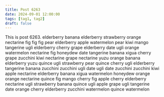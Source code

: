 ```yaml
---
title: Post 6263
date: 2024-09-01 12:00:00
tags: [tag1, tag2]
draft: false
---
```

This is post 6263.
elderberry
banana
elderberry
strawberry
orange
nectarine
fig
fig
fig
pear
elderberry
apple
watermelon
pear
kiwi
mango
tangerine
ugli
elderberry
cherry
grape
elderberry
date
ugli
orange
watermelon
nectarine
fig
honeydew
date
tangerine
banana
xigua
cherry
grape
zucchini
kiwi
nectarine
grape
nectarine
yuzu
orange
banana
elderberry
yuzu
quince
ugli
strawberry
pear
quince
cherry
ugli
elderberry
tangerine
banana
zucchini
zucchini
ugli
date
ugli
date
zucchini
zucchini
kiwi
apple
nectarine
elderberry
banana
xigua
watermelon
honeydew
orange
orange
nectarine
quince
fig
mango
cherry
fig
apple
cherry
elderberry
nectarine
ugli
strawberry
banana
quince
ugli
apple
grape
ugli
tangerine
date
orange
cherry
elderberry
zucchini
watermelon
quince
watermelon
